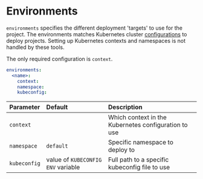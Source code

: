 # Environments

`environments` specifies the different deployment 'targets' to use for the project.
The environments matches Kubernetes cluster [configurations](https://kubernetes.io/docs/tasks/access-application-cluster/configure-access-multiple-clusters/#define-clusters-users-and-contexts) to deploy projects.
Setting up Kubernetes contexts and namespaces is not handled by these tools.

The only required configuration is `context`.

```yaml
environments:
  <name>:
    context:
    namespace:
    kubeconfig:
```

| Parameter     | Default                                | Description                                           |
| :------------ | :------------------------------------- | :---------------------------------------------------  |
| `context`     |                                        | Which context in the Kubernetes configuration to use  |
| `namespace`   | `default`                              | Specific namespace to deploy to                       |
| `kubeconfig`  | value of `KUBECONFIG` `ENV` variable   | Full path to a specific kubeconfig file to use        |

